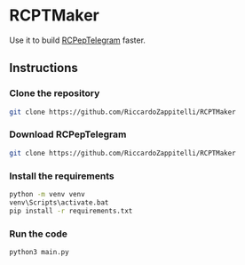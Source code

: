 # RCPTMaker
Use it to build [RCPepTelegram](https://github.com/RiccardoZappitelli/RCPepTelegram) faster.


## Instructions

### Clone the repository
```bash
git clone https://github.com/RiccardoZappitelli/RCPTMaker
```

### Download RCPepTelegram
```bash
git clone https://github.com/RiccardoZappitelli/RCPTMaker
```

### Install the requirements
```bash
python -m venv venv
venv\Scripts\activate.bat
pip install -r requirements.txt
```

### Run the code
```bash
python3 main.py
```